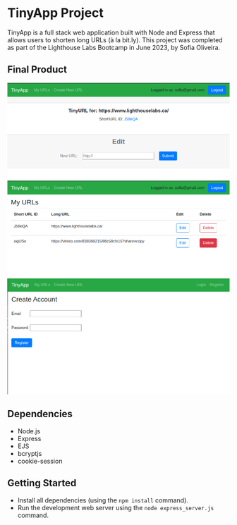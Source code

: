 # TinyApp Project

TinyApp is a full stack web application built with Node and Express that allows users to shorten long URLs (à la bit.ly).
This project was completed as part of the Lighthouse Labs Bootcamp in June 2023, by Sofia Oliveira.

## Final Product

!["showURL"](https://github.com/sfia-o/TinyApp/blob/master/urlshow.png)
!["listURLS with delete selection"](https://github.com/sfia-o/TinyApp/blob/master/urls.png)
!["register page"](https://github.com/sfia-o/TinyApp/blob/master/register.png)


## Dependencies

- Node.js
- Express
- EJS
- bcryptjs
- cookie-session

## Getting Started

- Install all dependencies (using the `npm install` command).
- Run the development web server using the `node express_server.js` command.